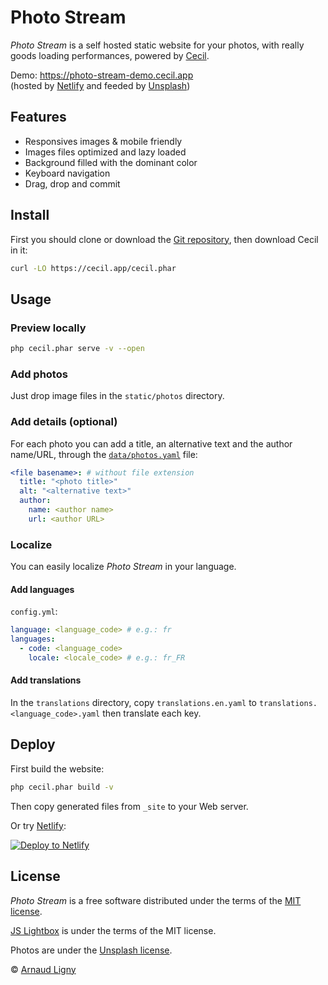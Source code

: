 # Photo Stream

_Photo Stream_ is a self hosted static website for your photos, with really goods loading performances, powered by [Cecil](https://cecil.app).

Demo: <https://photo-stream-demo.cecil.app>  
(hosted by [Netlify](https://www.netlify.com) and feeded by [Unsplash](https://unsplash.com))

## Features

- Responsives images & mobile friendly
- Images files optimized and lazy loaded
- Background filled with the dominant color
- Keyboard navigation
- Drag, drop and commit

## Install

First you should clone or download the [Git repository](https://github.com/Cecilapp/photo-stream.git), then download Cecil in it:

```bash
curl -LO https://cecil.app/cecil.phar
```

## Usage

### Preview locally

```bash
php cecil.phar serve -v --open
```

### Add photos

Just drop image files in the `static/photos` directory.

### Add details (optional)

For each photo you can add a title, an alternative text and the author name/URL, through the [`data/photos.yaml`](data/photos.yaml) file:

```yaml
<file basename>: # without file extension
  title: "<photo title>"
  alt: "<alternative text>"
  author:
    name: <author name>
    url: <author URL>
```

### Localize

You can easily localize _Photo Stream_ in your language.

#### Add languages

`config.yml`:

```yaml
language: <language_code> # e.g.: fr
languages:
  - code: <language_code>
    locale: <locale_code> # e.g.: fr_FR
```

#### Add translations

In the `translations` directory, copy `translations.en.yaml` to `translations.<language_code>.yaml` then translate each key.

## Deploy

First build the website:

```bash
php cecil.phar build -v
```

Then copy generated files from `_site` to your Web server.

Or try [Netlify](https://www.netlify.com):

[![Deploy to Netlify](https://www.netlify.com/img/deploy/button.svg)](https://app.netlify.com/start/deploy?repository=https://github.com/Cecilapp/photo-stream)

## License

_Photo Stream_ is a free software distributed under the terms of the [MIT license](LICENSE).

[JS Lightbox](https://fslightbox.com/) is under the terms of the MIT license.

Photos are under the [Unsplash license](https://unsplash.com/license).

© [Arnaud Ligny](https://arnaudligny.fr)

